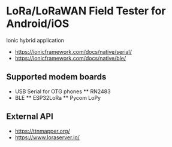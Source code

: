 # LoRa/LoRaWAN Field Tester for Android/iOS

Ionic hybrid application
* https://ionicframework.com/docs/native/serial/
* https://ionicframework.com/docs/native/ble/

## Supported modem boards
* USB Serial for OTG phones
** RN2483
* BLE
** ESP32LoRa
** Pycom LoPy

## External API
* https://ttnmapper.org/
* https://www.loraserver.io/
